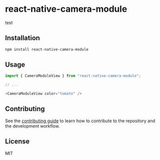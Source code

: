 # react-native-camera-module

test

## Installation

```sh
npm install react-native-camera-module
```

## Usage

```js
import { CameraModuleView } from "react-native-camera-module";

// ...

<CameraModuleView color="tomato" />
```

## Contributing

See the [contributing guide](CONTRIBUTING.md) to learn how to contribute to the repository and the development workflow.

## License

MIT
